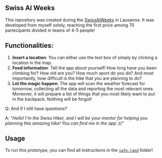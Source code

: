 ## Swiss AI Weeks
This repository was created during the [SwissAIWeeks](https://swiss-ai-weeks.ch/) in Lausanne. It was developed from myself sololy, reaching the first price among 70 partecipants divided in teams of 4-5 people!

## Functionalities:
1. **Insert a location**: You can either use the text box of simply by clicking a location in the map.
2. **Feed information**: Tell the app about yourself! How long have you been climbing for? How old are you? How much sport do you do? And most importantly, how difficult is the hike that you are planning to do?
3. **Let the magic happen**: The app will scan the weather forecast for tomorrow, collecting all the data and reporting the most relevant ones. Moreover, it will prepare a list of things that you most likely want to put in the backpack. Nothing will be forgot! 

Q: And if I still have questions?

A: *"Hello! I'm the Swiss Hiker, and I will be your mentor for helping you planning this amazing hike! You can find me in the app :))"*

## Usage
To run this prototype, you can find all instructions in the [`safe-land`](https://github.com/MarognaLorenzo/swissAIWeeks/tree/main/safe-land) folder!

